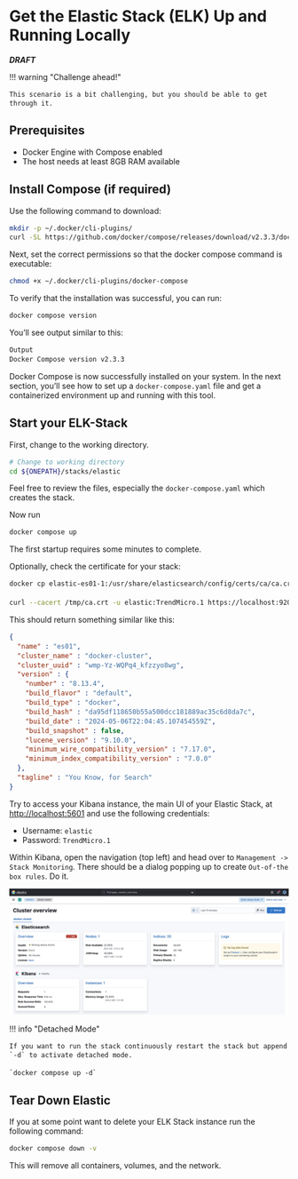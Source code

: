 # Get the Elastic Stack (ELK) Up and Running Locally

***DRAFT***

!!! warning "Challenge ahead!"

    This scenario is a bit challenging, but you should be able to get through it.

## Prerequisites

- Docker Engine with Compose enabled
- The host needs at least 8GB RAM available

## Install Compose (if required)

Use the following command to download:

```sh
mkdir -p ~/.docker/cli-plugins/
curl -SL https://github.com/docker/compose/releases/download/v2.3.3/docker-compose-linux-x86_64 -o ~/.docker/cli-plugins/docker-compose
```

Next, set the correct permissions so that the docker compose command is executable:

```sh
chmod +x ~/.docker/cli-plugins/docker-compose
```

To verify that the installation was successful, you can run:

```sh
docker compose version
```

You’ll see output similar to this:

```sh
Output
Docker Compose version v2.3.3
```

Docker Compose is now successfully installed on your system. In the next section, you’ll see how to set up a `docker-compose.yaml` file and get a containerized environment up and running with this tool.

## Start your ELK-Stack

First, change to the working directory.

```sh
# Change to working directory
cd ${ONEPATH}/stacks/elastic
```

Feel free to review the files, especially the `docker-compose.yaml` which creates the stack.

Now run

```sh
docker compose up
```

The first startup requires some minutes to complete.

Optionally, check the certificate for your stack:

```sh
docker cp elastic-es01-1:/usr/share/elasticsearch/config/certs/ca/ca.crt /tmp/.

curl --cacert /tmp/ca.crt -u elastic:TrendMicro.1 https://localhost:9200
```

This should return something similar like this:

```json
{
  "name" : "es01",
  "cluster_name" : "docker-cluster",
  "cluster_uuid" : "wmp-Yz-WQPq4_kfzzyo8wg",
  "version" : {
    "number" : "8.13.4",
    "build_flavor" : "default",
    "build_type" : "docker",
    "build_hash" : "da95df118650b55a500dcc181889ac35c6d8da7c",
    "build_date" : "2024-05-06T22:04:45.107454559Z",
    "build_snapshot" : false,
    "lucene_version" : "9.10.0",
    "minimum_wire_compatibility_version" : "7.17.0",
    "minimum_index_compatibility_version" : "7.0.0"
  },
  "tagline" : "You Know, for Search"
}
```

Try to access your Kibana instance, the main UI of your Elastic Stack, at <http://localhost:5601> and use the following credentials:

- Username: `elastic`
- Password: `TrendMicro.1`

Within Kibana, open the navigation (top left) and head over to `Management -> Stack Monitoring`. There should be a dialog popping up to create `Out-of-the box rules`. Do it.

![alt text](images/elastic-app-setup-02.png "App")

!!! info "Detached Mode"

    If you want to run the stack continuously restart the stack but append `-d` to activate detached mode.

    `docker compose up -d`

## Tear Down Elastic

If you at some point want to delete your ELK Stack instance run the following command:

```sh
docker compose down -v
```

This will remove all containers, volumes, and the network.

